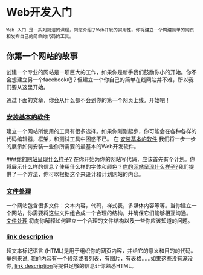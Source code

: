 # Web开发入门

```
Web 入门 是一系列简洁的课程，向您介绍了Web开发的实用性。你将建立一个构建简单的网页和发布自己的简单的代码的工具。
```
## 你第一个网站的故事
创建一个专业的网站是一项巨大的工作，如果你是新手我们鼓励你小的开始。你不会想建立另一个facebook吧？但建立一个你自己的简单在线网站并不难，所以我们要从这里开始。

通过下面的文章，你会从什么都不会到你的第一个网页上线。开始吧！

### [安装基本的软件](https://developer.mozilla.org/zh-CN/docs/Learn/Getting_started_with_the_web/Installing_basic_software)
建立一个网站所使用的工具有很多选择。如果你刚刚起步，你可能会在各种各样的代码编辑器，框架，和测试工具中困惑不已。 在 [安装基本的软件](https://developer.mozilla.org/zh-CN/docs/Learn/Getting_started_with_the_web/Installing_basic_software) 我们将一步一步的展示如何安装一些你所需要的最基本的Web开发软件。

###[你的网站呈现什么样子?](https://developer.mozilla.org/zh-CN/docs/Learn/Getting_started_with_the_web/What_will_your_website_look_like)
在你开始为你的网站写代码，应该首先有个计划。你将展示什么样的信息？使用什么样的字体和颜色？[你的网站呈现什么样子?](https://developer.mozilla.org/zh-CN/docs/Learn/Getting_started_with_the_web/What_will_your_website_look_like)我们提供了一个方法，你可以根据这个来设计和计划网站的内容。

### [文件处理](https://developer.mozilla.org/zh-CN/docs/Learn/Getting_started_with_the_web/Dealing_with_files)
一个网站包含很多文件：文本内容，代码，样式表，多媒体内容等等。当你建立一个网站，你需要将这些文件组合成一个合理的结构，并确保它们能够相互沟通。 [文件处理](https://developer.mozilla.org/zh-CN/docs/Learn/Getting_started_with_the_web/Dealing_with_files) 将向你解释如何建立一个合理的文件结构以及一些你应该知道的问题。

### [link description](https://developer.mozilla.org/zh-CN/docs/Learn/Getting_started_with_the_web/HTML_basics)
超文本标记语言 (HTML)是用于组织你的网页内容，并给它的意义和目的的代码。举例来说, 我的内容有一个段落或者列表，有图片，有表格……如果这些没有淹没你, [link description](https://developer.mozilla.org/zh-CN/docs/Learn/Getting_started_with_the_web/HTML_basics)将提供足够的信息让你熟悉HTML。

